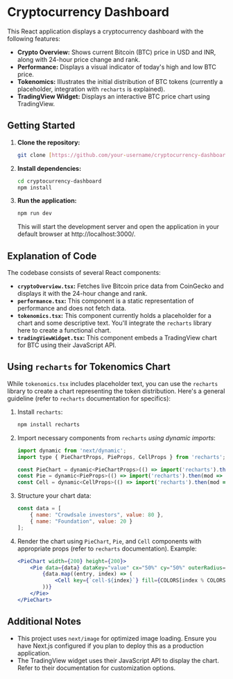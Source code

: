 # Cryptocurrency Dashboard

This React application displays a cryptocurrency dashboard with the following features:

*   **Crypto Overview:** Shows current Bitcoin (BTC) price in USD and INR, along with 24-hour price change and rank.
*   **Performance:** Displays a visual indicator of today's high and low BTC price.
*   **Tokenomics:** Illustrates the initial distribution of BTC tokens (currently a placeholder, integration with `recharts` is explained).
*   **TradingView Widget:** Displays an interactive BTC price chart using TradingView.

## Getting Started

1.  **Clone the repository:**

    ```bash
    git clone [https://github.com/your-username/cryptocurrency-dashboard.git](https://github.com/your-username/cryptocurrency-dashboard.git)
    ```

2.  **Install dependencies:**

    ```bash
    cd cryptocurrency-dashboard
    npm install
    ```

3.  **Run the application:**

    ```bash
    npm run dev
    ```

    This will start the development server and open the application in your default browser at http://localhost:3000/.

## Explanation of Code

The codebase consists of several React components:

*   **`cryptoOverview.tsx`:** Fetches live Bitcoin price data from CoinGecko and displays it with the 24-hour change and rank.
*   **`performance.tsx`:** This component is a static representation of performance and does not fetch data.
*   **`tokenomics.tsx`:** This component currently holds a placeholder for a chart and some descriptive text. You'll integrate the `recharts` library here to create a functional chart.
*   **`tradingViewWidget.tsx`:** This component embeds a TradingView chart for BTC using their JavaScript API.

## Using `recharts` for Tokenomics Chart

While `tokenomics.tsx` includes placeholder text, you can use the `recharts` library to create a chart representing the token distribution. Here's a general guideline (refer to `recharts` documentation for specifics):

1.  Install `recharts`:

    ```bash
    npm install recharts
    ```

2.  Import necessary components from `recharts` *using dynamic imports*:

    ```javascript
    import dynamic from 'next/dynamic';
    import type { PieChartProps, PieProps, CellProps } from 'recharts';

    const PieChart = dynamic<PieChartProps>(() => import('recharts').then(mod => mod.PieChart), { ssr: false });
    const Pie = dynamic<PieProps>(() => import('recharts').then(mod => mod.Pie), { ssr: false });
    const Cell = dynamic<CellProps>(() => import('recharts').then(mod => mod.Cell), { ssr: false });
    ```

3.  Structure your chart data:

    ```javascript
    const data = [
        { name: "Crowdsale investors", value: 80 },
        { name: "Foundation", value: 20 }
    ];
    ```

4.  Render the chart using `PieChart`, `Pie`, and `Cell` components with appropriate props (refer to `recharts` documentation). Example:

    ```jsx
    <PieChart width={200} height={200}>
        <Pie data={data} dataKey="value" cx="50%" cy="50%" outerRadius={80} fill="#8884d8">
            {data.map((entry, index) => (
                <Cell key={`cell-${index}`} fill={COLORS[index % COLORS.length]} />
            ))}
        </Pie>
    </PieChart>
    ```

## Additional Notes

*   This project uses `next/image` for optimized image loading. Ensure you have Next.js configured if you plan to deploy this as a production application.
*   The TradingView widget uses their JavaScript API to display the chart. Refer to their documentation for customization options.

